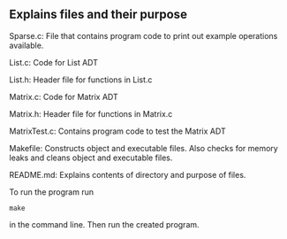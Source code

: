 ## Explains files and their purpose

Sparse.c: File that contains program code to print out example operations available.

List.c: Code for List ADT

List.h: Header file for functions in List.c

Matrix.c: Code for Matrix ADT

Matrix.h: Header file for functions in Matrix.c

MatrixTest.c: Contains program code to test the Matrix ADT

Makefile: Constructs object and executable files. Also
checks for memory leaks and cleans object and executable files.

README.md: Explains contents of directory and purpose of files.

To run the program run 

```
make
```

in the command line. Then run the created program.
